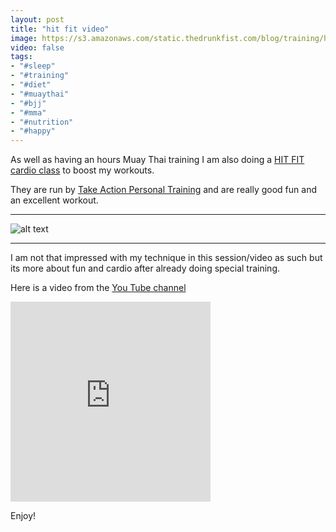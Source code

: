 ```yaml
---
layout: post
title: "hit fit video"
image: https://s3.amazonaws.com/static.thedrunkfist.com/blog/training/hit_fit_3_1.png
video: false
tags:
- "#sleep"
- "#training"
- "#diet"
- "#muaythai"
- "#bjj"
- "#mma"
- "#nutrition"
- "#happy"
---
```

As well as having an hours Muay Thai training I am also doing a [HIT FIT cardio class](https://www.takeactionpt.net/hitfit.html) to boost my workouts. 

They are run by [Take Action Personal Training](https://www.takeactionpt.net) and are really good fun and an excellent workout. 

---

![alt text](https://s3.amazonaws.com/static.thedrunkfist.com/blog/training/hit_fit_3_1.png "kicking pads")

---

I am not that impressed with my technique in this session/video as such but its more about fun and cardio after already doing special training. 

Here is a video from the [You Tube channel](https://youtu.be/U0kB35TlczI)

<iframe id="ytplayer" type="text/html" width="320" height="320"
  src="https://www.youtube.com/embed/O9D17pezWzo?autoplay=1"
  frameborder="0"></iframe>



Enjoy!